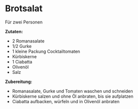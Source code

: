 # Brotsalat

Für zwei Personen

**Zutaten:**

- 2 Romanasalate
- 1/2 Gurke
- 1 kleine Packung Cocktailtomaten
- Kürbiskerne
- 1 Ciabatta
- Olivenöl
- Salz

**Zubereitung:**

- Romanasalate, Gurke und Tomaten waschen und schneiden
- Kürbiskerne salzen und ohne Öl anbraten, bis sie aufplatzen
- Ciabatta aufbacken, würfeln und in Olivenöl anbraten

